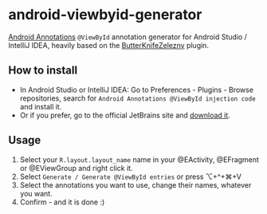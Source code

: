 android-viewbyid-generator
==========================

[Android Annotations](https://androidannotations.org) `@ViewById` annotation generator for Android Studio / IntelliJ IDEA, heavily based on the [ButterKnifeZelezny](https://github.com/inmite-android-butterknife-zelezny) plugin.

How to install
--------------
* In Android Studio or IntelliJ IDEA: Go to Preferences - Plugins - Browse repositories, search for `Android Annotations @ViewById injection code` and install it.
* Or if you prefer, go to the official JetBrains site and [download it](http://plugins.jetbrains.com/plugin/7376).

Usage
-----
1. Select your `R.layout.layout_name` name in your @EActivity, @EFragment or @EViewGroup and right click it.
2. Select `Generate / Generate @ViewById entries` or press ⌥+^+⌘+V
3. Select the annotations you want to use, change their names, whatever you want.
4. Confirm - and it is done :)
